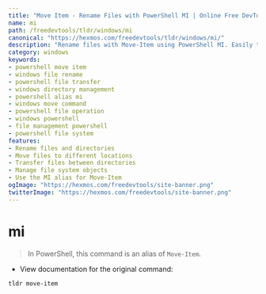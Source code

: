 ```yaml
---
title: "Move Item - Rename Files with PowerShell MI | Online Free DevTools by Hexmos"
name: mi
path: /freedevtools/tldr/windows/mi
canonical: "https://hexmos.com/freedevtools/tldr/windows/mi/"
description: "Rename files with Move-Item using PowerShell MI. Easily transfer files and manage directory structures on Windows. Free online tool, no registration required."
category: windows
keywords:
- powershell move item
- windows file rename
- powershell file transfer
- windows directory management
- powershell alias mi
- windows move command
- powershell file operation
- windows powershell
- file management powershell
- powershell file system
features:
- Rename files and directories
- Move files to different locations
- Transfer files between directories
- Manage file system objects
- Use the MI alias for Move-Item
ogImage: "https://hexmos.com/freedevtools/site-banner.png"
twitterImage: "https://hexmos.com/freedevtools/site-banner.png"
---
```


# mi

> In PowerShell, this command is an alias of `Move-Item`.

- View documentation for the original command:

`tldr move-item`
